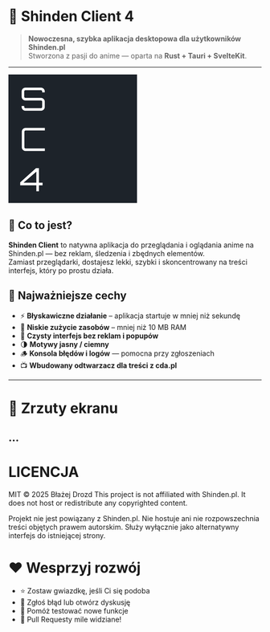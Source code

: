# 🚀 Shinden Client 4

> **Nowoczesna, szybka aplikacja desktopowa dla użytkowników Shinden.pl**  
> Stworzona z pasji do anime — oparta na **Rust + Tauri + SvelteKit**.

---

![logo](./src-tauri/icons/256.png)

## 🧩 Co to jest?

**Shinden Client** to natywna aplikacja do przeglądania i oglądania anime na Shinden.pl — bez reklam, śledzenia i zbędnych elementów.  
Zamiast przeglądarki, dostajesz lekki, szybki i skoncentrowany na treści interfejs, który po prostu działa.

## 🌟 Najważniejsze cechy

- ⚡ **Błyskawiczne działanie** – aplikacja startuje w mniej niż sekundę
- 💾 **Niskie zużycie zasobów** – mniej niż 10 MB RAM
- 🧼 **Czysty interfejs bez reklam i popupów**
- 🌗 **Motywy jasny / ciemny**
- 🪵 **Konsola błędów i logów** — pomocna przy zgłoszeniach
- 📺 **Wbudowany odtwarzacz dla treści z cda.pl**

---

# 🌠 Zrzuty ekranu
...
---

# LICENCJA

MIT © 2025 Błażej Drozd
This project is not affiliated with Shinden.pl. It does not host or redistribute any copyrighted content.

Projekt nie jest powiązany z Shinden.pl.
Nie hostuje ani nie rozpowszechnia treści objętych prawem autorskim.
Służy wyłącznie jako alternatywny interfejs do istniejącej strony.

# ❤️ Wesprzyj rozwój
- ⭐ Zostaw gwiazdkę, jeśli Ci się podoba
- 🐞 Zgłoś błąd lub otwórz dyskusję
- 🧪 Pomóż testować nowe funkcje
- 🔧 Pull Requesty mile widziane!
